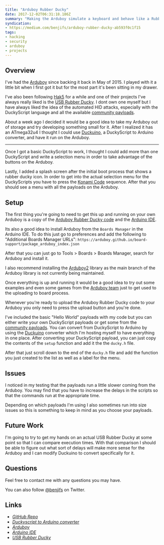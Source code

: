```yaml
---
title: "Arduboy Rubber Ducky"
date: 2017-12-02T06:31:18.186Z
summary: "Making the Arduboy simulate a keyboard and behave like a Rubber Ducky"
syndication:
- https://medium.com/benjifs/arduboy-rubber-ducky-ab593f0c1f15
tags:
- hacking
- security
- arduboy
- projects
---
```

## Overview

I've had the <a href="https://www.arduboy.com/" target="_blank">Arduboy</a> since backing it back in May of 2015. I played with it a little bit when I first got it but for the most part it's been sitting in my drawer.

I've also been following <a href="https://www.hak5.org/" target="_blank">Hak5</a> for a while and one of their projects I've always really liked is the <a href="https://hakshop.com/products/usb-rubber-ducky-deluxe" target="_blank">USB Rubber Ducky</a>. I dont own one myself but I have always liked the idea of the automated HID attacks, especially with the DuckyScript language and all the available <a href="https://github.com/hak5darren/USB-Rubber-Ducky/wiki/Payloads" target="_blank">community payloads</a>.

About a week ago I decided it would be a good idea to take my Arduboy out of storage and try developing something small for it. After I realized it has an ATmega32u4 I thought I could use <a href="https://dukweeno.github.io/Duckuino/" target="_blank">Duckuino</a>, a DuckyScript to Arduino converter, and have it run on the Arduboy.

----

Once I got a basic DuckyScript to work, I thought I could add more than one DuckyScript and write a selection menu in order to take advantage of the buttons on the Arduboy.

Lastly, I added a splash screen after the initial boot process that shows a rubber ducky icon. In order to get into the actual selection menu for the DuckyScripts you have to press the <a href="https://en.wikipedia.org/wiki/Konami_Code" target="_blank">Konami Code</a> sequence. After that you should see a menu with all the payloads on the Arduboy.

## Setup

The first thing you're going to need to get this up and running on your own Arduboy is a copy of the <a href="https://github.com/benjifs/arduboy-rubber-ducky" target="_blank">Arduboy Rubber Ducky code</a> and the <a href="https://www.arduino.cc/en/Main/Software" target="_blank">Arduino IDE</a>.

Its also a good idea to install Arduboy from the `Boards Manager` in the Arduino IDE. To do this just go to preferences and add the following to "Additional Boards Manager URLs": `https://arduboy.github.io/board-support/package_arduboy_index.json`


After that you can just go to Tools > Boards > Boards Manager, search for Arduboy and install it.

I also recommend installing the <a href="https://github.com/MLXXXp/Arduboy2" target="_blank">Arduboy2</a> library as the main branch of the Arduboy library is not currently being maintained.

Once everything is up and running it would be a good idea to try out some examples and even some games from the <a href="http://team-arg.com/games.html" target="_blank">Arduboy team</a> just to get used to the uploading to board process.

Whenever you're ready to upload the Arduboy Rubber Ducky code to your Arduboy you only need to press the upload button and you're done.

I've included the basic "Hello World" payloads with my code but you can either write your own DuckyScript payloads or get some from the <a href="https://github.com/hak5darren/USB-Rubber-Ducky/wiki/Payloads" target="_blank">community payloads</a>. You can convert from DuckyScript to Arduino by using the <a href="https://dukweeno.github.io/Duckuino/" target="_blank">Duckuino</a> converter which I'm hosting myself to have everything in one place. After converting your DuckyScript payload, you can just copy the contents of the `setup` function and add it the the `ducky.h` file.

After that just scroll down to the end of the `ducky.h` file and add the function you just created to the list as well as a label for the menu.

## Issues

I noticed in my testing that the payloads run a little slower coming from the Arduboy. You may find that you have to increase the delays in the scripts so that the commands run at the appropriate time.

Depending on which payloads I'm using I also sometimes run into size issues so this is something to keep in mind as you choose your payloads.

## Future Work

I'm going to try to get my hands on an actual USB Rubber Ducky at some point so that I can compare execution times. With that comparison I should be able to figure out what sort of delays will make more sense for the Arduboy and I can modify Duckuino to convert specifically for it.

## Questions

Feel free to contact me with any questions you may have.

You can also follow <a href="https://twitter.com/benjifs" target="_blank">@benjifs</a> on Twitter.

## Links
- [_GitHub Repo_](https://github.com/benjifs/arduboy-rubber-ducky)
- [_Duckyscript to Arduino converter_](http://benji.dog/ducky)
- [_Arduboy_](https://www.arduboy.com/)
- [_Arduino IDE_](https://www.arduino.cc/en/Main/Software)
- [_USB Rubber&nbsp;Ducky_](https://hakshop.com/products/usb-rubber-ducky-deluxe)

